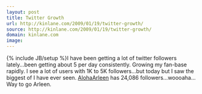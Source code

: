 ```yaml
---
layout: post
title: Twitter Growth
url: http://kinlane.com/2009/01/19/twitter-growth/
source: http://kinlane.com/2009/01/19/twitter-growth/
domain: kinlane.com
image: 
---
```

{% include JB/setup %}I have been getting a lot of twitter followers lately...been getting about 5 per day consistently. Growing my fan-base rapidly. I see a lot of users with 1K to 5K followers...but today but I saw the biggest of I have ever seen. <a href="http://twitter.com/AlohaArleen">AlohaArleen</a> has 24,086 followers...woooaha... Way to go Arleen.